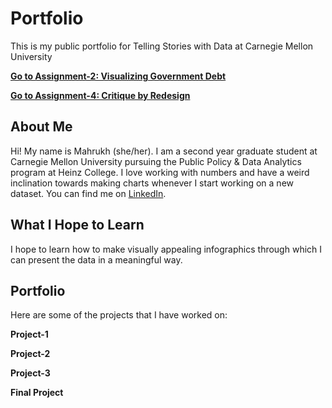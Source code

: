 # Portfolio
This is my public portfolio for Telling Stories with Data at Carnegie Mellon University

**[Go to Assignment-2: Visualizing Government Debt](https://mahrukh-k.github.io/Portfolio/dataviz2.html)**

**[Go to Assignment-4: Critique by Redesign](https://mahrukh-k.github.io/Portfolio/assignment4.html)**

## **About Me**
Hi! My name is Mahrukh (she/her). I am a second year graduate student at Carnegie Mellon University pursuing the Public Policy & Data Analytics program at Heinz College. I love working with numbers and have a weird inclination towards making charts whenever I start working on a new dataset. You can find me on [LinkedIn](https://www.linkedin.com/in/mahrukh-khan/).

## **What I Hope to Learn**
I hope to learn how to make visually appealing infographics through which I can present the data in a meaningful way. 


## **Portfolio**
Here are some of the projects that I have worked on:

**Project-1**

**Project-2**

**Project-3**

**Final Project**
